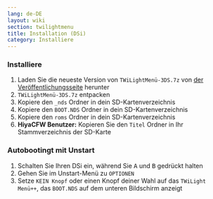 ```yaml
---
lang: de-DE
layout: wiki
section: twilightmenu
title: Installation (DSi)
category: Installiere
---
```


### Installiere
1. Laden Sie die neueste Version von `TWiLightMenü-3DS.7z` von [der Veröffentlichungsseite](https://github.com/DS-Homebrew/TWiLightMenu/releases) herunter
1. `TWiLightMenü-3DS.7z` entpacken
1. Kopiere den `_nds` Ordner in dein SD-Kartenverzeichnis
1. Kopiere den `BOOT.NDS` Ordner in dein SD-Kartenverzeichnis
1. Kopiere den `roms` Ordner in dein SD-Kartenverzeichnis
1. **HiyaCFW Benutzer:** Kopieren Sie den `Titel` Ordner in Ihr Stammverzeichnis der SD-Karte

### Autobootingt mit Unstart
1. Schalten Sie Ihren DSi ein, während Sie <kbd class="face">A</kbd> und <kbd class="face">B</kbd> gedrückt halten
1. Gehen Sie im Unstart-Menü zu `OPTIONEN`
1. Setze `KEIN Knopf` oder einen Knopf deiner Wahl auf das `TWiLight Menü++`, das `BOOT.NDS` auf dem unteren Bildschirm anzeigt
